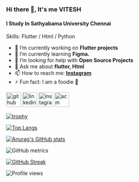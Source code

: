 ### Hi there 👋, It's me VITESH
#### I Study In Sathyabama University Chennai


Skills: Flutter / Html / Python

- 🔭 I’m currently working on **Flutter projects**
- 🌱 I’m currently learning **Figma.**
- 🤝 I’m looking for help with **Open Source Projects**
- 💬 Ask me about **flutter, Html**
- 📫 How to reach me: **[Instagram](https://instagram.com/vitesh9863)**
- ⚡ Fun fact: I am a foodie 🍕



[<img src='https://cdn.jsdelivr.net/npm/simple-icons@3.0.1/icons/github.svg' alt='github' height='40'>](https://github.com/vitesh12)  [<img src='https://cdn.jsdelivr.net/npm/simple-icons@3.0.1/icons/linkedin.svg' alt='linkedin' height='40'>](https://www.linkedin.com/in/https://www.linkedin.com/in/kolla-om-vitesh-92b898200//)  [<img src='https://cdn.jsdelivr.net/npm/simple-icons@3.0.1/icons/instagram.svg' alt='instagram' height='40'>](https://www.instagram.com/https://instagram.com/vitesh9863/)  [<img src='https://cdn.jsdelivr.net/npm/simple-icons@3.0.1/icons/acm.svg' alt='acm' height='40'>](https://www.acm.org/)  

[![trophy](https://github-profile-trophy.vercel.app/?username=vitesh12)](https://github.com/ryo-ma/github-profile-trophy)

[![Top Langs](https://github-readme-stats.vercel.app/api/top-langs/?username=vitesh12)](https://github.com/anuraghazra/github-readme-stats)


[![Anurag's GitHub stats](https://github-readme-stats.vercel.app/api?username=vitesh12&theme=highcontrast)](https://github.com/anuraghazra/github-readme-stats)

![GitHub metrics](https://metrics.lecoq.io/vitesh12)  

[![GitHub Streak](http://github-readme-streak-stats.herokuapp.com?user=vitesh12&theme=highcontrast&hide_border=true&date_format=j%20M%5B%20Y%5D)](https://git.io/streak-stats)

![Profile views](https://gpvc.arturio.dev/vitesh12)  
